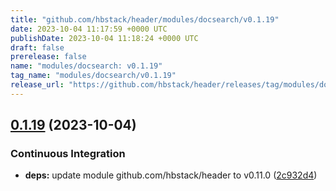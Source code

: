 ```yaml
---
title: "github.com/hbstack/header/modules/docsearch/v0.1.19"
date: 2023-10-04 11:17:59 +0000 UTC
publishDate: 2023-10-04 11:18:24 +0000 UTC
draft: false
prerelease: false
name: "modules/docsearch: v0.1.19"
tag_name: "modules/docsearch/v0.1.19"
release_url: "https://github.com/hbstack/header/releases/tag/modules/docsearch/v0.1.19"
---
```


## [0.1.19](https://github.com/hbstack/header/compare/modules/docsearch/v0.1.18...modules/docsearch/v0.1.19) (2023-10-04)


### Continuous Integration

* **deps:** update module github.com/hbstack/header to v0.11.0 ([2c932d4](https://github.com/hbstack/header/commit/2c932d4000fa9c690aa223a0ee595083c608f9bf))
